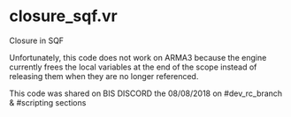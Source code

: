 # closure_sqf.vr
Closure in SQF

Unfortunately, this code does not work on ARMA3 because the engine currently frees the local 
variables at the end of the scope instead of releasing them when they are no longer referenced.

This code was shared on BIS DISCORD the 08/08/2018 on #dev_rc_branch & #scripting sections